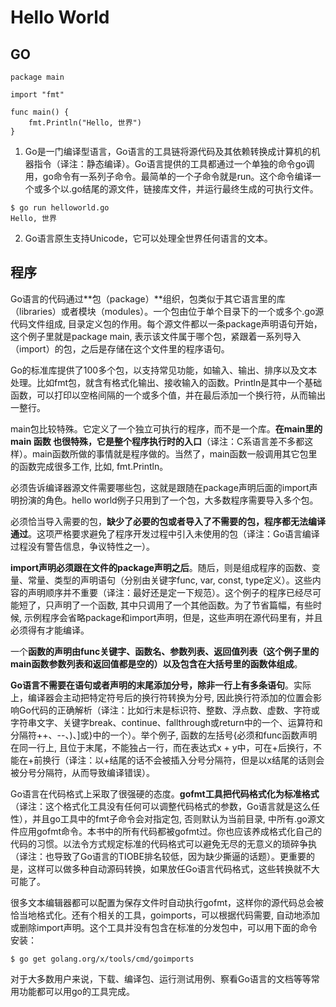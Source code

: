 # Hello World
## GO
```
package main

import "fmt"

func main() {
    fmt.Println("Hello, 世界")
}
```
1. Go是一门编译型语言，Go语言的工具链将源代码及其依赖转换成计算机的机器指令（译注：静态编译）。Go语言提供的工具都通过一个单独的命令go调用，go命令有一系列子命令。最简单的一个子命令就是run。这个命令编译一个或多个以.go结尾的源文件，链接库文件，并运行最终生成的可执行文件。
```
$ go run helloworld.go
Hello, 世界
```
2. Go语言原生支持Unicode，它可以处理全世界任何语言的文本。

## 程序
Go语言的代码通过**包（package）**组织，包类似于其它语言里的库（libraries）或者模块（modules）。一个包由位于单个目录下的一个或多个.go源代码文件组成, 目录定义包的作用。每个源文件都以一条package声明语句开始，这个例子里就是package main, 表示该文件属于哪个包，紧跟着一系列导入（import）的包，之后是存储在这个文件里的程序语句。

Go的标准库提供了100多个包，以支持常见功能，如输入、输出、排序以及文本处理。比如fmt包，就含有格式化输出、接收输入的函数。Println是其中一个基础函数，可以打印以空格间隔的一个或多个值，并在最后添加一个换行符，从而输出一整行。

main包比较特殊。它定义了一个独立可执行的程序，而不是一个库。**在main里的main 函数 也很特殊，它是整个程序执行时的入口**（译注：C系语言差不多都这样）。main函数所做的事情就是程序做的。当然了，main函数一般调用其它包里的函数完成很多工作, 比如, fmt.Println。

必须告诉编译器源文件需要哪些包，这就是跟随在package声明后面的import声明扮演的角色。hello world例子只用到了一个包，大多数程序需要导入多个包。

必须恰当导入需要的包，**缺少了必要的包或者导入了不需要的包，程序都无法编译通过**。这项严格要求避免了程序开发过程中引入未使用的包（译注：Go语言编译过程没有警告信息，争议特性之一）。

**import声明必须跟在文件的package声明之后**。随后，则是组成程序的函数、变量、常量、类型的声明语句（分别由关键字func, var, const, type定义）。这些内容的声明顺序并不重要（译注：最好还是定一下规范）。这个例子的程序已经尽可能短了，只声明了一个函数, 其中只调用了一个其他函数。为了节省篇幅，有些时候, 示例程序会省略package和import声明，但是，这些声明在源代码里有，并且必须得有才能编译。

一个**函数的声明由func关键字、函数名、参数列表、返回值列表（这个例子里的main函数参数列表和返回值都是空的）以及包含在大括号里的函数体组成**。

**Go语言不需要在语句或者声明的末尾添加分号，除非一行上有多条语句**。实际上，编译器会主动把特定符号后的换行符转换为分号, 因此换行符添加的位置会影响Go代码的正确解析（译注：比如行末是标识符、整数、浮点数、虚数、字符或字符串文字、关键字break、continue、fallthrough或return中的一个、运算符和分隔符++、--、)、]或}中的一个）。举个例子, 函数的左括号{必须和func函数声明在同一行上, 且位于末尾，不能独占一行，而在表达式x + y中，可在+后换行，不能在+前换行（译注：以+结尾的话不会被插入分号分隔符，但是以x结尾的话则会被分号分隔符，从而导致编译错误）。

Go语言在代码格式上采取了很强硬的态度。**gofmt工具把代码格式化为标准格式**（译注：这个格式化工具没有任何可以调整代码格式的参数，Go语言就是这么任性），并且go工具中的fmt子命令会对指定包, 否则默认为当前目录, 中所有.go源文件应用gofmt命令。本书中的所有代码都被gofmt过。你也应该养成格式化自己的代码的习惯。以法令方式规定标准的代码格式可以避免无尽的无意义的琐碎争执（译注：也导致了Go语言的TIOBE排名较低，因为缺少撕逼的话题）。更重要的是，这样可以做多种自动源码转换，如果放任Go语言代码格式，这些转换就不大可能了。

很多文本编辑器都可以配置为保存文件时自动执行gofmt，这样你的源代码总会被恰当地格式化。还有个相关的工具，goimports，可以根据代码需要, 自动地添加或删除import声明。这个工具并没有包含在标准的分发包中，可以用下面的命令安装：
```
$ go get golang.org/x/tools/cmd/goimports
```
对于大多数用户来说，下载、编译包、运行测试用例、察看Go语言的文档等等常用功能都可以用go的工具完成。